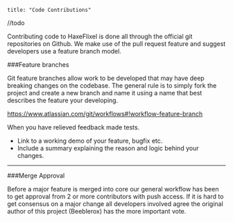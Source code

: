 ```
title: "Code Contributions"
```

//todo




Contributing code to HaxeFlixel is done all through the official git repositories on Github. We make use of the pull request feature and suggest developers use a feature branch model.

###Feature branches

Git feature branches allow work to be developed that may have deep breaking changes on the codebase. The general rule is to simply fork the project and create a new branch and name it using a name that best describes the feature your developing.

https://www.atlassian.com/git/workflows#!workflow-feature-branch

When you have relieved feedback made tests.

- Link to a working demo of your feature, bugfix etc.
- Include a summary explaining the reason and logic behind your changes.

----

###Merge Approval

Before a major feature is merged into core our general workflow has been to get approval from 2 or more contributors with push access. If it is hard to get consensus on a major change all developers involved agree the original author of this project (Beeblerox) has the more important vote.
